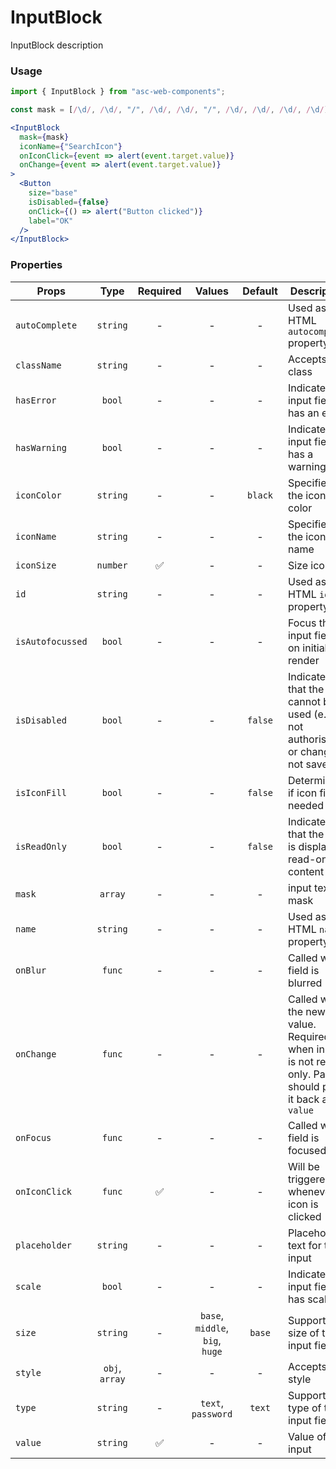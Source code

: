 # InputBlock

InputBlock description

### Usage

```js
import { InputBlock } from "asc-web-components";
```

```js
const mask = [/\d/, /\d/, "/", /\d/, /\d/, "/", /\d/, /\d/, /\d/, /\d/];
```

```jsx
<InputBlock
  mask={mask}
  iconName={"SearchIcon"}
  onIconClick={event => alert(event.target.value)}
  onChange={event => alert(event.target.value)}
>
  <Button
    size="base"
    isDisabled={false}
    onClick={() => alert("Button clicked")}
    label="OK"
  />
</InputBlock>
```

### Properties

| Props            |      Type      | Required |             Values              | Default | Description                                                                                            |
| ---------------- | :------------: | :------: | :-----------------------------: | :-----: | ------------------------------------------------------------------------------------------------------ |
| `autoComplete`   |    `string`    |    -     |                -                |    -    | Used as HTML `autocomplete` property                                                                   |
| `className`      |    `string`    |    -     |                -                |    -    | Accepts class                                                                                          |
| `hasError`       |     `bool`     |    -     |                -                |    -    | Indicates the input field has an error                                                                 |
| `hasWarning`     |     `bool`     |    -     |                -                |    -    | Indicates the input field has a warning                                                                |
| `iconColor`      |    `string`    |    -     |                -                | `black` | Specifies the icon color                                                                               |
| `iconName`       |    `string`    |    -     |                -                |    -    | Specifies the icon name                                                                                |
| `iconSize`       |    `number`    |    ✅    |                -                |    -    | Size icon                                                                                              |
| `id`             |    `string`    |    -     |                -                |    -    | Used as HTML `id` property                                                                             |
| `isAutofocussed` |     `bool`     |    -     |                -                |    -    | Focus the input field on initial render                                                                |
| `isDisabled`     |     `bool`     |    -     |                -                | `false` | Indicates that the field cannot be used (e.g not authorised, or changes not saved)                     |
| `isIconFill`     |     `bool`     |    -     |                -                | `false` | Determines if icon fill is needed                                                                      |
| `isReadOnly`     |     `bool`     |    -     |                -                | `false` | Indicates that the field is displaying read-only content                                               |
| `mask`           |    `array`     |    -     |                -                |    -    | input text mask                                                                                        |
| `name`           |    `string`    |    -     |                -                |    -    | Used as HTML `name` property                                                                           |
| `onBlur`         |     `func`     |    -     |                -                |    -    | Called when field is blurred                                                                           |
| `onChange`       |     `func`     |    -     |                -                |    -    | Called with the new value. Required when input is not read only. Parent should pass it back as `value` |
| `onFocus`        |     `func`     |    -     |                -                |    -    | Called when field is focused                                                                           |
| `onIconClick`    |     `func`     |    ✅    |                -                |    -    | Will be triggered whenever an icon is clicked                                                          |
| `placeholder`    |    `string`    |    -     |                -                |    -    | Placeholder text for the input                                                                         |
| `scale`          |     `bool`     |    -     |                -                |    -    | Indicates the input field has scale                                                                    |
| `size`           |    `string`    |    -     | `base`, `middle`, `big`, `huge` | `base`  | Supported size of the input fields.                                                                    |
| `style`          | `obj`, `array` |    -     |                -                |    -    | Accepts css style                                                                                      |
| `type`           |    `string`    |    -     |       `text`, `password`        | `text`  | Supported type of the input fields.                                                                    |
| `value`          |    `string`    |    ✅    |                -                |    -    | Value of the input                                                                                     |
